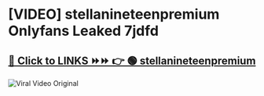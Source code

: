 
 # [VIDEO] stellanineteenpremium Onlyfans Leaked 7jdfd

## <h2><a href="https://clipsfans.com/stellanineteenpremium&ref=git">🔗 Click to LINKS ⏩⏩ 👉 🟢 stellanineteenpremium </a></h2>

<a href="https://clipsfans.com/stellanineteenpremium&ref=git" rel="nofollow" data-target="animated-image.originalLink"><img src="https://i.ibb.co.com/xMMVF88/686577567.gif" alt="Viral Video Original" style="max-width: 100%; display: inline-block;" data-target="animated-image.originalImage"></a>

